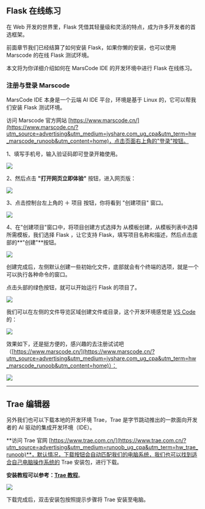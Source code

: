 ## Flask 在线练习

在 Web 开发的世界里，Flask 凭借其轻量级和灵活的特点，成为许多开发者的首选框架。

前面章节我们已经结算了如何安装 Flask，如果你懒的安装，也可以使用 Marscode 的在线 Flask 测试环境。

本文将为你详细介绍如何在 MarsCode IDE 的开发环境中进行 Flask 在线练习。

### 注册与登录 Marscode

MarsCode IDE 本身是一个云端 AI IDE 平台，环境是基于 Linux 的，它可以帮我们安装 Flask 测试环境。

访问 Marscode 官方网站 [https://www.marscode.cn/](https://www.marscode.cn/?utm_source=advertising&utm_medium=jyshare.com_ug_cpa&utm_term=hw_marscode_runoob&utm_content=home)，点击页面右上角的"登录"按钮。

1、填写手机号，输入验证码即可登录开箱使用。

![](https://www.runoob.com/wp-content/uploads/2025/01/3c9a3359-f0f0-4cab-9867-1c45184bb63f.png)

2、然后点击 **"打开网页立即体验"** 按钮，进入网页版：

![](https://www.runoob.com/wp-content/uploads/2025/01/a811d59e-a5b8-4fa4-91f9-28da5646d830.png)

3、点击控制台左上角的 ＋ 项目 按钮，你将看到 "创建项目" 窗口。

![](https://www.runoob.com/wp-content/uploads/2025/01/f1d892d489d549688b070c9ea-scaled.webp)

4、在"创建项目"窗口中，将项目创建方式选择为 从模板创建，从模板列表中选择所需模板，我们选择 Flask ，让它支持 Flask，填写项目名称和描述，然后点击底部的**"创建"**按钮。

![](https://www.runoob.com/wp-content/uploads/2025/01/90c400d6-67ed-4778-b735-b8aeeaeddb3d.png)

创建完成后，左侧默认创建一些初始化文件，底部就会有个终端的选项，就是一个可以执行各种命令的窗口。

点击头部的绿色按钮，就可以开始运行 Flask 的项目了。

![](https://www.runoob.com/wp-content/uploads/2025/01/b3e924b2-aad1-4a21-98de-511c5fda85b3.png)

我们可以在左侧的文件导览区域创建文件或目录，这个开发环境感觉是 [VS Code](https://www.runoob.com/vscode/vscode-tutorial.html) 的：

![](https://www.runoob.com/wp-content/uploads/2025/01/190d0c0f-004b-4b50-bb50-f4f.png)

效果如下，还是挺方便的，感兴趣的去注册试试吧（[https://www.marscode.cn/](https://www.marscode.cn/?utm_source=advertising&utm_medium=jyshare.com_ug_cpa&utm_term=hw_marscode_runoob&utm_content=home)）：

![](https://www.runoob.com/wp-content/uploads/2025/01/7e336065-a31b-468c-97bf-02a3d22b66bd.png)

* * *

## Trae 编辑器

另外我们也可以下载本地的开发环境 Trae，Trae 是字节跳动推出的一款面向开发者的 AI 驱动的集成开发环境（IDE）。

**访问 Trae 官网 [https://www.trae.com.cn/](https://www.trae.com.cn/?utm_source=advertising&utm_medium=runoob_ug_cpa&utm_term=hw_trae_runoob)**，默认情况，下载按钮会自动匹配我们的电脑系统，我们也可以找到适合自己电脑操作系统的 Trae 安装包，进行下载。

**安装教程可以参考：[Trae 教程](https://www.runoob.com/w3cnote/trae-tutorial.html)**。

![](https://www.runoob.com/wp-content/uploads/2025/03/02d39efb-79c2-4e44-9eaf-80d54ee5abcb.png)

下载完成后，双击安装包按照提示步骤将 Trae 安装至电脑。